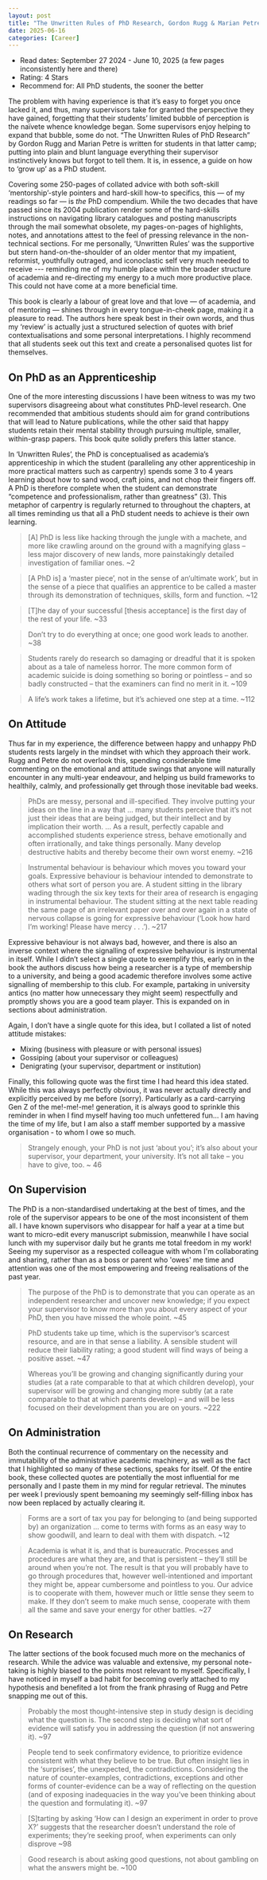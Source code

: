 ```yaml
---
layout: post
title: "The Unwritten Rules of PhD Research, Gordon Rugg & Marian Petre"
date: 2025-06-16
categories: [Career]
---
```


* Read dates: September 27 2024 - June 10, 2025 (a few pages inconsistently here and there)
* Rating: 4 Stars
* Recommend for: All PhD students, the sooner the better

The problem with having experience is that it’s easy to forget you once lacked it, and thus, many supervisors take for granted the perspective they have gained, forgetting that their students’ limited bubble of perception is the naïvete whence knowledge began. Some supervisors enjoy helping to expand that bubble, some do not. “The Unwritten Rules of PhD Research” by Gordon Rugg and Marian Petre is written for students in that latter camp; putting into plain and blunt language everything their supervisor instinctively knows but forgot to tell them. It is, in essence, a guide on how to ‘grow up’ as a PhD student.

Covering some 250-pages of collated advice with both soft-skill ‘mentorship’-style pointers and hard-skill how-to specifics, this — of my readings so far — is *the* PhD compendium. While the two decades that have passed since its 2004 publication render some of the hard-skills instructions on navigating library catalogues and posting manuscripts through the mail somewhat obsolete, my pages-on-pages of highlights, notes, and annotations attest to the feel of pressing relevance in the non-technical sections. For me personally, ‘Unwritten Rules’ was the supportive but stern hand-on-the-shoulder of an older mentor that my impatient, reformist, youthfully outraged, and iconoclastic self very much needed to receive --- reminding me of my humble place within the broader structure of academia and re-directing my energy to a much more productive place. This could not have come at a more beneficial time.

This book is clearly a labour of great love and that love — of academia, and of mentoring — shines through in every tongue-in-cheek page, making it a pleasure to read. The authors here speak best in their own words, and thus my ‘review’ is actually just a structured selection of quotes with brief contextualisations and some personal interpretations. I highly recommend that all students seek out this text and create a personalised quotes list for themselves.

## On PhD as an Apprenticeship

One of the more interesting discussions I have been witness to was my two supervisors disagreeing about what constitutes PhD-level research. One recommended that ambitious students should aim for grand contributions that will lead to Nature publications, while the other said that happy students retain their mental stability through pursuing multiple, smaller, within-grasp papers. This book quite solidly prefers this latter stance.

In ‘Unwritten Rules’, the PhD is conceptualised as academia’s apprenticeship in which the student (paralleling any other apprenticeship in more practical matters such as carpentry) spends some 3 to 4 years learning about how to sand wood, craft joins, and not chop their fingers off. A PhD is therefore complete when the student can demonstrate “competence and professionalism, rather than greatness” (3). This metaphor of carpentry is regularly returned to throughout the chapters, at all times reminding us that all a PhD student needs to achieve is their own learning.

> [A] PhD is less like hacking through the jungle with a machete, and more like crawling around on the ground with a magnifying glass – less major discovery of new lands, more painstakingly detailed investigation of familiar ones. ~2

> [A PhD is] a ‘master piece’, not in the sense of an‘ultimate work’, but in the sense of a piece that qualifies an apprentice to be called a master through its demonstration
of techniques, skills, form and function. ~12

> [T]he day of your successful [thesis acceptance] is the first day of the rest of your life. ~33

> Don’t try to do everything at once; one good work leads to another. ~38

> Students rarely do research so damaging or dreadful that it is spoken about as a tale of nameless horror. The more common form of academic suicide is doing something so boring or pointless – and so badly constructed – that the examiners can find no merit in it. ~109

> A life’s work takes a lifetime, but it’s achieved one step at a time. ~112

## On Attitude

Thus far in my experience, the difference between happy and unhappy PhD students rests largely in the mindset with which they approach their work. Rugg and Petre do not overlook this, spending considerable time commenting on the emotional and attitude swings that anyone will naturally encounter in any multi-year endeavour, and helping us build frameworks to healthily, calmly, and professionally get through those inevitable bad weeks.

> PhDs are messy, personal and ill-specified. They involve putting your ideas on the line in a way that ... many students perceive that it’s not just their ideas that are being judged, but their intellect and by implication their worth. ... As a result, perfectly capable and accomplished students experience stress, behave emotionally and often irrationally, and take things personally. Many develop destructive habits and thereby become their own worst enemy. ~216

> Instrumental behaviour is behaviour which moves you toward your goals. Expressive behaviour is behaviour intended to demonstrate to others what sort of person you are. A student sitting in the library wading through the six key texts for their area of research is engaging in instrumental behaviour. The student sitting at the next table reading the same page of an irrelevant paper over and over again in a state of nervous collapse is going for expressive behaviour (‘Look how hard I’m working! Please have mercy . . .’). ~217

Expressive behaviour is not always bad, however, and there is also an inverse context where the signalling of expressive behaviour is instrumental in itself. While I didn’t select a single quote to exemplify this, early on in the book the authors discuss how being a researcher is a type of membership to a university, and being a good academic therefore involves some active signalling of membership to this club. For example, partaking in university antics (no matter how unnecessary they might seem) respectfully and promptly shows you are a good team player. This is expanded on in sections about administration. 

Again, I don’t have a single quote for this idea, but I collated a list of noted attitude mistakes:

* Mixing (business with pleasure or with personal issues)
* Gossiping (about your supervisor or colleagues)
* Denigrating (your supervisor, department or institution)

Finally, this following quote was the first time I had heard this idea stated. While this was always perfectly obvious, it was never actually directly and explicitly perceived by me before (sorry). Particularly as a card-carrying Gen Z of the me!-me!-me! generation, it is always good to sprinkle this reminder in when I find myself having too much unfettered fun… I am having the time of my life, but I am also a staff member supported by a massive organisation - to whom I owe so much.

> Strangely enough, your PhD is not just ‘about you’; it’s also about your supervisor, your department, your university. It’s not all take – you have to give, too. ~ 46

## On Supervision

The PhD is a non-standardised undertaking at the best of times, and the role of the supervisor appears to be one of the most inconsistent of them all. I have known supervisors who disappear for half a year at a time but want to micro-edit every manuscript submission, meanwhile I have social lunch with my supervisor daily but he grants me total freedom in my work! Seeing my supervisor as a respected colleague with whom I'm collaborating and sharing, rather than as a boss or parent who 'owes' me time and attention was one of the most empowering and freeing realisations of the past year.

> The purpose of the PhD is to demonstrate that you can operate as an independent researcher and uncover new knowledge; if you expect your supervisor to know more than you about every aspect of your PhD, then you have missed the whole point. ~45

> PhD students take up time, which is the supervisor’s scarcest resource, and are in that sense a liability. A sensible student will reduce their liability rating; a good student will find ways of being a positive asset. ~47

> Whereas you’ll be growing and changing significantly during your studies (at a rate comparable to that at which children develop), your supervisor will be growing and changing more subtly (at a rate comparable to that at which parents develop) – and will be less focused on their development than you are on yours. ~222

## On Administration

Both the continual recurrence of commentary on the necessity and immutability of the administrative academic machinery, as well as the fact that I highlighted so many of these sections, speaks for itself. Of the entire book, these collected quotes are potentially the most influential for me personally and I paste them in my mind for regular retrieval. The minutes per week I previously spent bemoaning my seemingly self-filling inbox has now been replaced by actually clearing it.

> Forms are a sort of tax you pay for belonging to (and being supported by) an organization ... come to terms with forms as an easy way to show goodwill, and learn to deal with them with dispatch. ~12

> Academia is what it is, and that is bureaucratic. Processes and procedures are what they are, and that is persistent – they’ll still be around when you’re not. The result is that you will probably have to go through procedures that, however well-intentioned and important they might be, appear cumbersome and pointless to you. Our advice is to cooperate with them, however much or little sense they seem to make. If they don’t seem to make much sense, cooperate with them all the same and save your energy for other battles. ~27

## On Research

The latter sections of the book focused much more on the mechanics of research. While the advice was valuable and extensive, my personal note-taking is highly biased to the points most relevant to myself. Specifically, I have noticed in myself a bad habit for becoming overly attached to my hypothesis and benefited a lot from the frank phrasing of Rugg and Petre snapping me out of this.

> Probably the most thought-intensive step in study design is deciding what the question is.  The second step is deciding what sort of evidence will satisfy you in addressing the question (if not answering it). ~97

> People tend to seek confirmatory evidence, to prioritize evidence consistent with what they believe to be true. But often insight lies in the ‘surprises’, the unexpected, the contradictions. Considering the nature of counter-examples, contradictions, exceptions and other forms of counter-evidence can be a way of reflecting on the question (and of exposing inadequacies in the way you’ve been thinking about the question and formulating it). ~97

> [S]tarting by asking ‘How can I design an experiment in order to prove X?’ suggests that the researcher doesn’t understand the role of experiments; they’re seeking proof, when experiments can only disprove ~98

> Good research is about asking good questions, not about gambling on what the answers might be. ~100
> 
